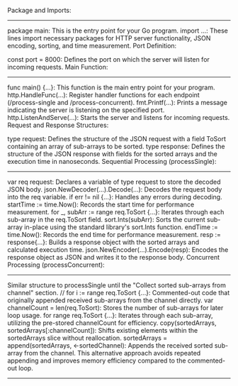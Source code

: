 Package and Imports:
<hr>
package main: This is the entry point for your Go program.
import ...: These lines import necessary packages for HTTP server functionality, JSON encoding, sorting, and time measurement.
Port Definition:

const port = 8000: Defines the port on which the server will listen for incoming requests.
Main Function:
<hr>
func main() {...}: This function is the main entry point for your program.
http.HandleFunc(...): Register handler functions for each endpoint (/process-single and /process-concurrent).
fmt.Printf(...): Prints a message indicating the server is listening on the specified port.
http.ListenAndServe(...): Starts the server and listens for incoming requests.
Request and Response Structures:

type request: Defines the structure of the JSON request with a field ToSort containing an array of sub-arrays to be sorted.
type response: Defines the structure of the JSON response with fields for the sorted arrays and the execution time in nanoseconds.
Sequential Processing (processSingle):
<hr>
var req request: Declares a variable of type request to store the decoded JSON body.
json.NewDecoder(...).Decode(...): Decodes the request body into the req variable.
if err != nil {...}: Handles any errors during decoding.
startTime := time.Now(): Records the start time for performance measurement.
for _, subArr := range req.ToSort {...}: Iterates through each sub-array in the req.ToSort field.
sort.Ints(subArr): Sorts the current sub-array in-place using the standard library's sort.Ints function.
endTime := time.Now(): Records the end time for performance measurement.
resp := response{...}: Builds a response object with the sorted arrays and calculated execution time.
json.NewEncoder(...).Encode(resp): Encodes the response object as JSON and writes it to the response body.
Concurrent Processing (processConcurrent):
<hr>
Similar structure to processSingle until the "Collect sorted sub-arrays from channel" section.
// for i := range req.ToSort {...}: Commented-out code that originally appended received sub-arrays from the channel directly.
var channelCount = len(req.ToSort): Stores the number of sub-arrays for later loop usage.
for range req.ToSort {...}: Iterates through each sub-array, utilizing the pre-stored channelCount for efficiency.
copy(sortedArrays, sortedArrays[:channelCount]): Shifts existing elements within the sortedArrays slice without reallocation.
sortedArrays = append(sortedArrays, <-sortedChannel): Appends the received sorted sub-array from the channel.
This alternative approach avoids repeated appending and improves memory efficiency compared to the commented-out loop.<hr>